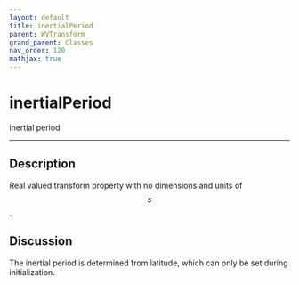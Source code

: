 ```yaml
---
layout: default
title: inertialPeriod
parent: WVTransform
grand_parent: Classes
nav_order: 120
mathjax: true
---
```


#  inertialPeriod

inertial period


---

## Description
Real valued transform property with no dimensions and units of $$s$$.

## Discussion

The inertial period is determined from latitude, which can only be set during initialization.

